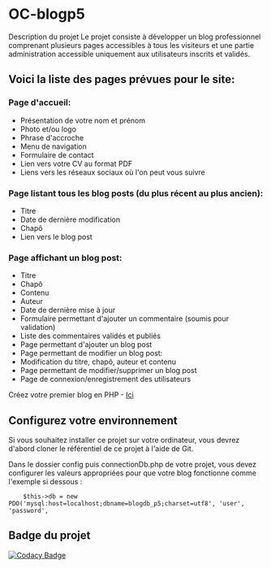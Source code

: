 # OC-blogp5

Description du projet
Le projet consiste à développer un blog professionnel comprenant plusieurs pages accessibles à tous les visiteurs et une partie administration accessible uniquement aux utilisateurs inscrits et validés.

## Voici la liste des pages prévues pour le site:

### Page d'accueil:
* Présentation de votre nom et prénom
* Photo et/ou logo
* Phrase d'accroche
* Menu de navigation
* Formulaire de contact
* Lien vers votre CV au format PDF
* Liens vers les réseaux sociaux où l'on peut vous suivre
### Page listant tous les blog posts (du plus récent au plus ancien):
* Titre
* Date de dernière modification
* Chapô
* Lien vers le blog post
### Page affichant un blog post:
* Titre
* Chapô
* Contenu
* Auteur
* Date de dernière mise à jour
* Formulaire permettant d'ajouter un commentaire (soumis pour validation)
* Liste des commentaires validés et publiés
* Page permettant d'ajouter un blog post
* Page permettant de modifier un blog post:
* Modification du titre, chapô, auteur et contenu
* Page permettant de modifier/supprimer un blog post
* Page de connexion/enregistrement des utilisateurs

Créez votre premier blog en PHP - [Ici](https://openclassrooms.com/fr/paths/500/projects/7/assignment)

## Configurez votre environnement
Si vous souhaitez installer ce projet sur votre ordinateur, vous devrez d'abord cloner le référentiel de ce projet à l'aide de Git.

Dans le dossier config puis connectionDb.php de votre projet, vous devez configurer les valeurs appropriées pour que votre blog fonctionne comme l'exemple si dessous :

        $this->db = new PDO('mysql:host=localhost;dbname=blogdb_p5;charset=utf8', 'user', 'password',

## Badge du projet

[![Codacy Badge](https://app.codacy.com/project/badge/Grade/f8158864133740efa94cdb4c2df9c6fb)](https://www.codacy.com/gh/cpichaud/OC-blogp5/dashboard?utm_source=github.com&amp;utm_medium=referral&amp;utm_content=cpichaud/OC-blogp5&amp;utm_campaign=Badge_Grade)

